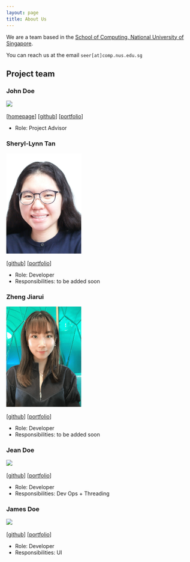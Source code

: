 ```yaml
---
layout: page
title: About Us
---
```


We are a team based in the [School of Computing, National University of Singapore](http://www.comp.nus.edu.sg).

You can reach us at the email `seer[at]comp.nus.edu.sg`

## Project team

### John Doe

<img src="images/johndoe.png" width="200px">

[[homepage](http://www.comp.nus.edu.sg/~damithch)]
[[github](https://github.com/johndoe)]
[[portfolio](team/johndoe.md)]

* Role: Project Advisor

### Sheryl-Lynn Tan

<img src="images/sltsheryl.png" width="200px">

[[github](https://github.com/sltsheryl)] [[portfolio](team/sltsheryl.md)]

* Role: Developer
* Responsibilities: to be added soon

### Zheng Jiarui

<img src="images/carriezhengjr.png" width="200px">

[[github](https://github.com/carriezhengjr)] [[portfolio](team/carriezhengjr.md)]

* Role: Developer
* Responsibilities: to be added soon

### Jean Doe

<img src="images/johndoe.png" width="200px">

[[github](http://github.com/johndoe)]
[[portfolio](team/johndoe.md)]

* Role: Developer
* Responsibilities: Dev Ops + Threading

### James Doe

<img src="images/johndoe.png" width="200px">

[[github](http://github.com/johndoe)]
[[portfolio](team/johndoe.md)]

* Role: Developer
* Responsibilities: UI
